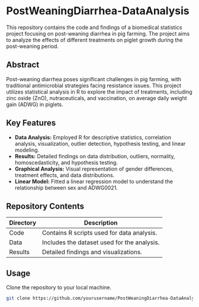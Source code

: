 # PostWeaningDiarrhea-DataAnalysis

This repository contains the code and findings of a biomedical statistics project focusing on post-weaning diarrhea in pig farming. The project aims to analyze the effects of different treatments on piglet growth during the post-weaning period.

## Abstract
Post-weaning diarrhea poses significant challenges in pig farming, with traditional antimicrobial strategies facing resistance issues. This project utilizes statistical analysis in R to explore the impact of treatments, including zinc oxide (ZnO), nutraceuticals, and vaccination, on average daily weight gain (ADWG) in piglets.

## Key Features
- **Data Analysis:** Employed R for descriptive statistics, correlation analysis, visualization, outlier detection, hypothesis testing, and linear modeling.
- **Results:** Detailed findings on data distribution, outliers, normality, homoscedasticity, and hypothesis testing.
- **Graphical Analysis:** Visual representation of gender differences, treatment effects, and data distributions.
- **Linear Model:** Fitted a linear regression model to understand the relationship between sex and ADWG0021.

## Repository Contents

| Directory | Description                                        |
|-----------|----------------------------------------------------|
| Code      | Contains R scripts used for data analysis.        |
| Data      | Includes the dataset used for the analysis.       |
| Results   | Detailed findings and visualizations.             |


## Usage
Clone the repository to your local machine.
   ```bash
   git clone https://github.com/yourusername/PostWeaningDiarrhea-DataAnalysis.git

